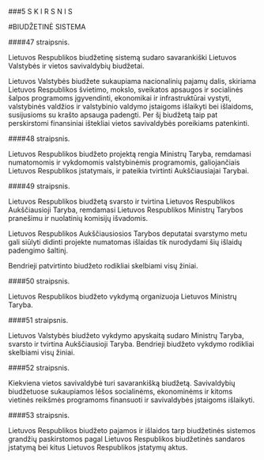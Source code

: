###5 S K I R S N I S

#BIUDŽETINĖ SISTEMA

####47 straipsnis.

Lietuvos Respublikos biudžetinę sistemą sudaro savarankiški Lietuvos Valstybės ir vietos savivaldybių biudžetai.

Lietuvos Valstybės biudžete sukaupiama nacionalinių pajamų dalis, skiriama Lietuvos Respublikos švietimo, mokslo, sveikatos apsaugos ir socialinės šalpos programoms įgyvendinti, ekonomikai ir infrastruktūrai vystyti, valstybinės valdžios ir valstybinio valdymo įstaigoms išlaikyti bei išlaidoms, susijusioms su krašto apsauga padengti. Per šį biudžetą taip pat perskirstomi finansiniai ištekliai vietos savivaldybės poreikiams patenkinti.

####48 straipsnis.

Lietuvos Respublikos biudžeto projektą rengia Ministrų Taryba, remdamasi numatomomis ir vykdomomis valstybinėmis programomis, galiojančiais Lietuvos Respublikos įstatymais, ir pateikia tvirtinti Aukščiausiajai Tarybai.

####49 straipsnis.

Lietuvos Respublikos biudžetą svarsto ir tvirtina Lietuvos Respublikos Aukščiausioji Taryba, remdamasi Lietuvos Respublikos Ministrų Tarybos pranešimu ir nuolatinių komisijų išvadomis.

Lietuvos Respublikos Aukščiausiosios Tarybos deputatai svarstymo metu gali siūlyti didinti projekte numatomas išlaidas tik nurodydami šių išlaidų padengimo šaltinį.

Bendrieji patvirtinto biudžeto rodikliai skelbiami visų žiniai.

####50 straipsnis.

Lietuvos Respublikos biudžeto vykdymą organizuoja Lietuvos Ministrų Taryba.

####51 straipsnis.

Lietuvos Valstybės biudžeto vykdymo apyskaitą sudaro Ministrų Taryba, svarsto ir tvirtina Aukščiausioji Taryba. Bendrieji biudžeto vykdymo rodikliai skelbiami visų žiniai.

####52 straipsnis.

Kiekviena vietos savivaldybė turi savarankišką biudžetą. Savivaldybių biudžetuose sukaupiamos lėšos socialinėms, ekonominėms ir kitoms vietinės reikšmės programoms finansuoti ir savivaldybės įstaigoms išlaikyti.

####53 straipsnis.

Lietuvos Respublikos biudžeto pajamos ir išlaidos tarp biudžetinės sistemos grandžių paskirstomos pagal Lietuvos Respublikos biudžetinės sandaros įstatymą bei kitus Lietuvos Respublikos įstatymų aktus.
